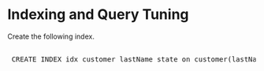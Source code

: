 # Indexing and Query Tuning

Create the following index.

<pre id="example"> 
 CREATE INDEX idx_customer_lastName_state on customer(lastName, state) USING gsi;
</pre>
